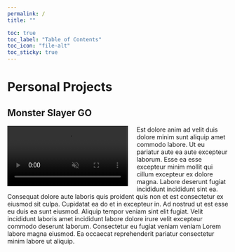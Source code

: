 ```yaml
---
permalink: /
title: ""

toc: true
toc_label: "Table of Contents"
toc_icon: "file-alt"
toc_sticky: true
---
```

# Personal Projects
## Monster Slayer GO
<div style="float:left;margin-right:20px;">
<video width="275" muted autoplay controls loop>
    <source src="{{ site.url }}{{ site.baseurl }}/assets/images/audio.mp4" type="video/mp4">
</video>
</div>
Est dolore anim ad velit duis dolore minim sunt aliquip amet commodo labore. Ut eu pariatur aute ea aute excepteur laborum. Esse ea esse excepteur minim mollit qui cillum excepteur ex dolore magna. Labore deserunt fugiat incididunt incididunt sint ea. Consequat dolore aute laboris quis proident quis non et est consectetur ex eiusmod sit culpa. Cupidatat ea do et in excepteur in. Ad nostrud ut est esse eu duis ea sunt eiusmod. Aliquip tempor veniam sint elit fugiat. Velit incididunt laboris amet incididunt labore dolore irure velit excepteur commodo deserunt laborum. Consectetur eu fugiat veniam veniam Lorem labore magna eiusmod. Ea occaecat reprehenderit pariatur consectetur minim labore ut aliquip.
